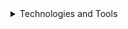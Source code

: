 <details>
  <summary>Technologies and Tools</summary>

  ---

  [![Git](https://img.shields.io/badge/-Git-F05032?style=for-the-badge&logo=git&logoColor=white)](https://git-scm.com/)
  [![GitHub](https://img.shields.io/badge/-GitHub-181717?style=for-the-badge&logo=github&logoColor=white)](https://github.com/)
  [![GitHub Pages](https://img.shields.io/badge/GitHub%20Pages-327FC7?style=for-the-badge&logo=github&logoColor=white)](https://pages.github.com/)
  [![VS Code](https://img.shields.io/badge/-VS%20Code-0078D4?style=for-the-badge&logo=visual-studio-code&logoColor=white)](https://code.visualstudio.com/)
  [![Visual Studio](https://img.shields.io/badge/-Visual%20Studio-5C2D91?style=for-the-badge&logo=visual-studio&logoColor=white)](https://visualstudio.microsoft.com/)

  ---

  [![Python](https://img.shields.io/badge/Python-3776AB?style=for-the-badge&logo=python&logoColor=white)](https://www.python.org/)
  [![Pygame](https://img.shields.io/badge/Pygame-306998?style=for-the-badge&logo=python&logoColor=white)](https://www.pygame.org/)
  [![Tkinter](https://img.shields.io/badge/Tkinter-ffcd3c?style=for-the-badge&logo=tkinter&logoColor=white)](https://wiki.python.org/moin/TkInter)
  [![Flask](https://img.shields.io/badge/Flask-000000?style=for-the-badge&logo=flask&logoColor=white)](https://flask.palletsprojects.com/)
  [![Pinokio](https://img.shields.io/badge/Pinokio-FF4500?style=for-the-badge&logo=pinokio&logoColor=white)](https://www.pinokio.com/)
  [![Figma](https://img.shields.io/badge/Figma-F24E1E?style=for-the-badge&logo=figma&logoColor=white)](https://www.figma.com/)
  [![Rust](https://img.shields.io/badge/Rust-000000?style=for-the-badge&logo=rust&logoColor=white)](https://www.rust-lang.org/)
  [![HTML](https://img.shields.io/badge/HTML-E34F26?style=for-the-badge&logo=html5&logoColor=white)](https://developer.mozilla.org/en-US/docs/Web/HTML)
  [![JavaScript](https://img.shields.io/badge/JavaScript-F7DF1E?style=for-the-badge&logo=javascript&logoColor=black)](https://developer.mozilla.org/en-US/docs/Web/JavaScript)

  ---

  [![CSS](https://img.shields.io/badge/CSS-1572B6?style=for-the-badge&logo=css3&logoColor=white)](https://developer.mozilla.org/en-US/docs/Web/CSS)
  [![Java](https://img.shields.io/badge/Java-007396?style=for-the-badge&logo=java&logoColor=white)](https://www.java.com/)
  [![Notion](https://img.shields.io/badge/Notion-000000?style=for-the-badge&logo=notion&logoColor=white)](https://www.notion.so/)
  [![Docker](https://img.shields.io/badge/-Docker-2496ED?style=for-the-badge&logo=docker&logoColor=white)](https://www.docker.com/)
  [![Trello](https://img.shields.io/badge/Trello-0079BF?style=for-the-badge&logo=trello&logoColor=white)](https://trello.com/)
  [![Heroku](https://img.shields.io/badge/Heroku-430098?style=for-the-badge&logo=heroku&logoColor=white)](https://www.heroku.com/)
  [![React](https://img.shields.io/badge/-React-20232A?style=for-the-badge&logo=react&logoColor=61DAFB)](https://reactjs.org/)
  [![Node.js](https://img.shields.io/badge/-Node.js-339933?style=for-the-badge&logo=nodedotjs&logoColor=white)](https://nodejs.org/)

  ---

  [![OpenAI API](https://img.shields.io/badge/OpenAI%20API-412991?style=for-the-badge&logo=openai&logoColor=white)](https://beta.openai.com/)
  [![Google API](https://img.shields.io/badge/Google%20API-4285F4?style=for-the-badge&logo=google&logoColor=white)](https://developers.google.com/)
  [![aimlapi](https://img.shields.io/badge/aimlapi-3776AB?style=for-the-badge&logo=python&logoColor=white)](https://docs.aimlapi.com/quickstart/supported-sdks)
  [![Numverify](https://img.shields.io/badge/Numverify-1A82E2?style=for-the-badge&logo=numverify&logoColor=white)](https://numverify.com/)
  [![SearchAPI.io](https://img.shields.io/badge/SearchAPI.io-FF6F61?style=for-the-badge&logo=api&logoColor=white)](https://searchapi.io/)

  ---

  [![Vivid Commerce](https://img.shields.io/badge/Vivid%20Commerce-FFA500?style=for-the-badge&logo=vivid&logoColor=white)](https://vivid-commerce.com/)
  [![Hostinger](https://img.shields.io/badge/Hostinger-FF9900?style=for-the-badge&logo=hostinger&logoColor=white)](https://www.hostinger.com/)
  [![WordPress](https://img.shields.io/badge/WordPress-21759B?style=for-the-badge&logo=wordpress&logoColor=white)](https://wordpress.org/)
  [![Wix](https://img.shields.io/badge/Wix-FAAE42?style=for-the-badge&logo=wix&logoColor=black)](https://www.wix.com/)
  [![Shopify](https://img.shields.io/badge/-Shopify-7AB55C?style=for-the-badge&logo=shopify&logoColor=white)](https://www.shopify.com/)
  [![CJ Dropshipping](https://img.shields.io/badge/CJ%20Dropshipping-FF6F00?style=for-the-badge&logo=cj%20dropshipping&logoColor=white)](https://cjdropshipping.com/)

  ---

  [![DoorDash](https://img.shields.io/badge/DoorDash-FF3008?style=for-the-badge&logo=doordash&logoColor=white)](https://www.doordash.com/)
  [![UberEats](https://img.shields.io/badge/UberEats-5FB709?style=for-the-badge&logo=ubereats&logoColor=white)](https://www.ubereats.com/)
  [![Deliverect](https://img.shields.io/badge/Deliverect-00CC88?style=for-the-badge&logo=deliverect&logoColor=white)](https://www.deliverect.com/)
  [![Stream Delivery](https://img.shields.io/badge/Stream%20Delivery-1E90FF?style=for-the-badge&logo=stream&logoColor=white)](https://www.streamdelivery.com/)

  [![Tevalis](https://img.shields.io/badge/Tevalis-FF6600?style=for-the-badge&logo=tevalis&logoColor=white)](https://www.tevalis.com/)
  [![GoTab](https://img.shields.io/badge/GoTab-006400?style=for-the-badge&logo=gotab&logoColor=white)](https://gotab.io/)
  [![Micros](https://img.shields.io/badge/Micros-0A66C2?style=for-the-badge&logo=micros&logoColor=white)](https://www.oracle.com/industries/food-beverage/products/micros-systems/)
  [![7shifts](https://img.shields.io/badge/7shifts-0073e6?style=for-the-badge&logo=7shifts&logoColor=white)](https://www.7shifts.com/)
  [![TripleSeat](https://img.shields.io/badge/TripleSeat-FF6600?style=for-the-badge&logo=tripleseat&logoColor=white)](https://www.tripleseat.com/)

  [![ADP](https://img.shields.io/badge/ADP-EE2722?style=for-the-badge&logo=adp&logoColor=white)](https://www.adp.com/)
  [![Savant](https://img.shields.io/badge/Savant-1D1F21?style=for-the-badge&logo=savant&logoColor=white)](https://www.savant.com/)

  ---

  [![LinkedIn](https://img.shields.io/badge/LinkedIn-0077B5?style=for-the-badge&logo=linkedin&logoColor=white)](https://www.linkedin.com/)
  [![Facebook](https://img.shields.io/badge/Facebook-1877F2?style=for-the-badge&logo=facebook&logoColor=white)](https://www.facebook.com/)
  [![Instagram](https://img.shields.io/badge/Instagram-E4405F?style=for-the-badge&logo=instagram&logoColor=white)](https://www.instagram.com/)
  [![TikTok](https://img.shields.io/badge/TikTok-000000?style=for-the-badge&logo=tiktok&logoColor=white)](https://www.tiktok.com/)

  ---

  [![YouTube](https://img.shields.io/badge/YouTube-FF0000?style=for-the-badge&logo=youtube&logoColor=white)](https://www.youtube.com/)
  [![Twitch](https://img.shields.io/badge/Twitch-9146FF?style=for-the-badge&logo=twitch&logoColor=white)](https://www.twitch.tv/)
  [![Kick](https://img.shields.io/badge/Kick-52C832?style=for-the-badge&logo=kick&logoColor=white)](https://kick.com/)
  [![Xbox](https://img.shields.io/badge/Xbox-107C10?style=for-the-badge&logo=xbox&logoColor=white)](https://www.xbox.com/)
  [![Meta](https://img.shields.io/badge/Meta-4267B2?style=for-the-badge&logo=meta&logoColor=white)](https://about.fb.com/news/tag/meta/)

  ---

  [![Adobe](https://img.shields.io/badge/Adobe-FF0000?style=for-the-badge&logo=adobe&logoColor=white)](https://www.adobe.com/)
  [![DaVinci Resolve](https://img.shields.io/badge/DaVinci%20Resolve-FF9900?style=for-the-badge&logo=davinci%20resolve&logoColor=white)](https://www.blackmagicdesign.com/products/davinciresolve/)
  [![CapCut](https://img.shields.io/badge/CapCut-000000?style=for-the-badge&logo=capcut&logoColor=white)](https://www.capcut.com/)
  [![Videoleap](https://img.shields.io/badge/Videoleap-FF0000?style=for-the-badge&logo=videoleap&logoColor=white)](https://www.videoleapapp.com/)
  [![Canva](https://img.shields.io/badge/Canva-00C4CC?style=for-the-badge&logo=canva&logoColor=white)](https://www.canva.com/)

  ---

  [![GSuite](https://img.shields.io/badge/GSuite-4285F4?style=for-the-badge&logo=google&logoColor=white)](https://workspace.google.com/)
  [![Google Drive](https://img.shields.io/badge/Google%20Drive-4285F4?style=for-the-badge&logo=google-drive&logoColor=white)](https://drive.google.com/)
  [![Google Sheets](https://img.shields.io/badge/Google%20Sheets-34A853?style=for-the-badge&logo=google-sheets&logoColor=white)](https://www.google.com/sheets/about/)
  [![Google Forms](https://img.shields.io/badge/Google%20Forms-4285F4?style=for-the-badge&logo=google-forms&logoColor=white)](https://forms.google.com/)
  [![Google Slides](https://img.shields.io/badge/Google%20Slides-F4B400?style=for-the-badge&logo=google-slides&logoColor=white)](https://www.google.com/slides/about/)
  [![Google](https://img.shields.io/badge/Google-4285F4?style=for-the-badge&logo=google&logoColor=white)](https://www.google.com/)
  [![Google Fonts](https://img.shields.io/badge/Google%20Fonts-4285F4?style=for-the-badge&logo=google-fonts&logoColor=white)](https://fonts.google.com/)

  [![Microsoft Office](https://img.shields.io/badge/Microsoft%20Office-D83B01?style=for-the-badge&logo=microsoft-office&logoColor=white)](https://www.office.com/)
  [![OneDrive](https://img.shields.io/badge/OneDrive-0078D4?style=for-the-badge&logo=microsoft-onedrive&logoColor=white)](https://onedrive.live.com/)
  [![Excel](https://img.shields.io/badge/Excel-217346?style=for-the-badge&logo=microsoft-excel&logoColor=white)](https://www.microsoft.com/en-us/microsoft-365/excel)
  [![Word](https://img.shields.io/badge/Word-2B579A?style=for-the-badge&logo=microsoft-word&logoColor=white)](https://www.microsoft.com/en-us/microsoft-365/word)
  [![PowerPoint](https://img.shields.io/badge/PowerPoint-B7472A?style=for-the-badge&logo=microsoft-powerpoint&logoColor=white)](https://www.microsoft.com/en-us/microsoft-365/powerpoint)
